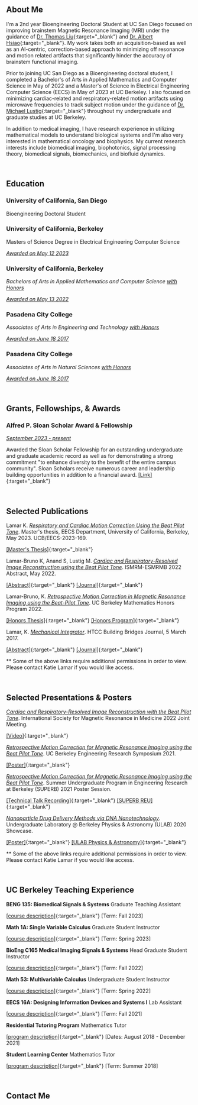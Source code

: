 ## About Me

I'm a 2nd year Bioengineering Doctoral Student at UC San Diego focused on improving brainstem Magnetic Resonance Imaging (MRI) under the guidance of [Dr. Thomas Liu](https://cfmriweb.ucsd.edu/tliu/){:target="_blank"} and [Dr. Albert Hsiao](https://profiles.ucsd.edu/albert.hsiao){:target="_blank"}. My work takes both an acquisition-based as well as an AI-centric, correction-based approach to minimizing off resonance and motion related artifacts that significantly hinder the accuracy of brainstem functional imaging. 

Prior to joining UC San Diego as a Bioengineering doctoral student, I completed a Bachelor's of Arts in Applied Mathematics and Computer Science in May of 2022 and a Master's of Science in Electrical Engineering Computer Science (EECS) in May of 2023 at UC Berkeley. I also focused on minimizing cardiac-related and respiratory-related motion artifacts using microwave frequencies to track subject motion under the guidance of [Dr. Michael Lustig](https://people.eecs.berkeley.edu/~mlustig/?_ga=2.72174547.1906270088.1671994399-2113451694.1621362601){:target="_blank"} throughout my undergraduate and graduate studies at UC Berkeley. 

In addition to medical imaging, I have research experience in utilizing mathematical models to understand biological systems and I'm also very interested in mathematical oncology and biophysics. My current research interests include biomedical imaging, biophotonics, signal processing theory, biomedical signals, biomechanics, and biofluid dynamics.

&nbsp;
&nbsp;

## Education


### University of California, San Diego

Bioengineering Doctoral Student



### University of California, Berkeley

Masters of Science Degree in Electrical Engineering Computer Science 

<ins>*Awarded on May 12 2023*</ins> 




### University of California, Berkeley

*Bachelors of Arts in Applied Mathematics and Computer Science <ins>with Honors</ins>*

<ins>*Awarded on May 13 2022*</ins>




### Pasadena City College

*Associates of Arts in Engineering and Technology <ins>with Honors</ins>*

<ins>*Awarded on June 18 2017*</ins>



### Pasadena City College
*Associates of Arts in Natural Sciences <ins>with Honors</ins>*

<ins>*Awarded on June 18 2017*</ins> 

&nbsp;
&nbsp;

## Grants, Fellowships, & Awards

### Alfred P. Sloan Scholar Award & Fellowship

<ins>*September 2023 - present*</ins>

Awarded the Sloan Scholar Fellowship for an outstanding undergraduate and graduate academic record as well as for demonstrating a strong commitment "to enhance diversity to the benefit of the entire campus community". Sloan Scholars receive numerous career and leadership building opportunities in addition to a financial award. [[Link]](https://grad.ucsd.edu/diversity/programs-resources/ucem/index.html){:target="_blank"}

&nbsp;
&nbsp;

## Selected Publications

Lamar K. <ins>*Respiratory and Cardiac Motion Correction Using the Beat Pilot Tone*</ins>. Master's thesis, EECS Department, University of California, Berkeley, May 2023. UCB/EECS-2023-169. 

[[Master's Thesis]](https://www2.eecs.berkeley.edu/Pubs/TechRpts/2023/EECS-2023-169.pdf){:target="_blank"} 


Lamar-Bruno K, Anand S, Lustig M. <ins>*Cardiac and Respiratory-Resolved Image Reconstruction using the Beat Pilot Tone*</ins>. ISMRM-ESMRMB 2022 Abstract, May 2022. 

[[Abstract]](https://index.mirasmart.com/ISMRM2022/PDFfiles/4446.html){:target="_blank"} [[Journal]](https://index.mirasmart.com/ISMRM2022/){:target="_blank"} 


Lamar-Bruno, K. <ins>*Retrospective Motion Correction in Magnetic Resonance Imaging using the Beat-Pilot Tone*</ins>. UC Berkeley Mathematics Honors Program 2022. 

[[Honors Thesis]](https://drive.google.com/file/d/1hGHgWoEoN4dONfL57gHtS4ICXpnFTDBo/view?usp=sharing){:target="_blank"} [[Honors Program]](https://math.berkeley.edu/programs/undergraduate/major/honors){:target="_blank"} 


Lamar, K. <ins>*Mechanical Integrator*</ins>. HTCC Building Bridges Journal, 5 March 2017.

[[Abstract]](https://drive.google.com/file/d/1Sj07k0wWg2ZnGi2cM6Kbzv9FxiV-yZ0h/view?usp=sharing){:target="_blank"} [[Journal]](https://www.amazon.com/Building-Bridges-2017-California-Conference/dp/1984382950/ref=sr_1_fkmr3_1?crid=1WLVCP05J9M5A&keywords=HTCC+Selected+Abstracts+2017&qid=1672016222&sprefix=htcc+selected+abstracts+201%2Caps%2C128&sr=8-1-fkmr3){:target="_blank"}
&nbsp;

** Some of the above links require additional permissions in order to view. Please contact Katie Lamar if you would like access. 

&nbsp;
&nbsp;

## Selected Presentations & Posters

<ins>*Cardiac and Respiratory-Resolved Image Reconstruction with the Beat Pilot Tone*</ins>. International Society for Magnetic Resonance in Medicine 2022 Joint Meeting. 

[[Video]](https://drive.google.com/file/d/1r5DEPrjZNNCJokdxhjVcVBXHZuMiHA5u/view?usp=sharing){:target="_blank"}


<ins>*Retrospective Motion Correction for Magnetic Resonance Imaging using the Beat Pilot Tone*</ins>. UC Berkeley Engineering Research Symposium 2021.

[[Poster]](https://drive.google.com/file/d/1zEKrj7VxFiQHegji2B75CO80gz76B_nv/view?usp=sharing){:target="_blank"}

<ins>*Retrospective Motion Correction for Magnetic Resonance Imaging using the Beat Pilot Tone*</ins>. Summer Undergraduate Program in Engineering Research at Berkeley (SUPERB) 2021 Poster Session.

[[Technical Talk Recording]](https://drive.google.com/file/d/1i5uOxczCaaXhC1nPaphu2mLnJVZ8i--q/view?usp=sharing){:target="_blank"} [[SUPERB REU]](https://eecs.berkeley.edu/resources/undergrads/research/superb){:target="_blank"}


<ins>*Nanoparticle Drug Delivery Methods via DNA Nanotechnology*</ins>. Undergraduate Laboratory @ Berkeley Physics & Astronomy (ULAB) 2020 Showcase.

[[Poster]](https://ulab.studentorg.berkeley.edu/static/doc/posters/s208.pdf){:target="_blank"} [[ULAB Physics & Astronomy]](https://ulab.berkeley.edu/labs/physics){:target="_blank"}
&nbsp;

** Some of the above links require additional permissions in order to view. Please contact Katie Lamar if you would like access. 

&nbsp;
&nbsp;

## UC Berkeley Teaching Experience 

**BENG 135: Biomedical Signals & Systems** Graduate Teaching Assistant


[[course description]](https://catalog.ucsd.edu/courses/BENG.html#beng135){:target="_blank"} [Term: Fall 2023]



**Math 1A: Single Variable Calculus** Graduate Student Instructor


[[course description]](https://classes.berkeley.edu/content/2023-spring-math-1a-001-lec-001){:target="_blank"} [Term: Spring 2023]



**BioEng C165 Medical Imaging Signals & Systems** Head Graduate Student Instructor 

[[course description]](https://classes.berkeley.edu/content/2022-fall-bioeng-c165-001-lec-001){:target="_blank"} [Term: Fall 2022]



**Math 53: Multivariable Calculus** Undergraduate Student Instructor

[[course description]](https://classes.berkeley.edu/content/2022-spring-math-53-002-lec-002){:target="_blank"} [Term: Spring 2022]



**EECS 16A: Designing Information Devices and Systems I** Lab Assistant

[[course description]](https://classes.berkeley.edu/content/2021-fall-eecs-16a-001-lec-001){:target="_blank"} [Term: Fall 2021]



**Residential Tutoring Program** Mathematics Tutor

[[program description]](https://reslife.berkeley.edu/academics/academic-support/#:~:text=Online%20tutoring%20is%20offered%20Sundays,within%20their%20unit%20of%20residence.){:target="_blank"} [Dates: August 2018 - December 2021]



**Student Learning Center** Mathematics Tutor 

[[program description]](https://slc.berkeley.edu/programs/mathematics-and-statistics/courses-supported){:target="_blank"} [Term: Summer 2018]

&nbsp;
&nbsp;

## Contact Me  

